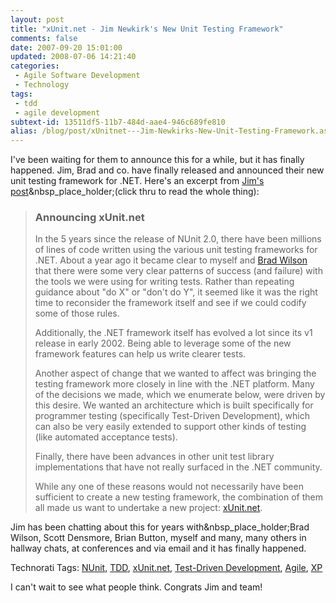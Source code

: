 ```yaml
---
layout: post
title: "xUnit.net - Jim Newkirk's New Unit Testing Framework"
comments: false
date: 2007-09-20 15:01:00
updated: 2008-07-06 14:21:40
categories:
 - Agile Software Development
 - Technology
tags:
 - tdd
 - agile development
subtext-id: 13511df5-11b7-484d-aae4-946c689fe810
alias: /blog/post/xUnitnet---Jim-Newkirks-New-Unit-Testing-Framework.aspx
---
```



I've been waiting for them to announce this for a while, but it has finally happened. Jim, Brad and co. have finally released and announced their new unit testing framework for .NET. Here's an excerpt from [Jim's post](http://jamesnewkirk.typepad.com/posts/2007/09/announcing-xuni.html)&nbsp_place_holder;(click thru to read the whole thing): 

> ### **Announcing xUnit.net**
> 
> In the 5 years since the release of NUnit 2.0, there have been millions of lines of code written using the various unit testing frameworks for .NET. About a year ago it became clear to myself and [Brad Wilson](http://www.agileprogrammer.com/dotnetguy) that there were some very clear patterns of success (and failure) with the tools we were using for writing tests. Rather than repeating guidance about "do X" or "don't do Y", it seemed like it was the right time to reconsider the framework itself and see if we could codify some of those rules. 
> 
> Additionally, the .NET framework itself has evolved a lot since its v1 release in early 2002. Being able to leverage some of the new framework features can help us write clearer tests. 
> 
> Another aspect of change that we wanted to affect was bringing the testing framework more closely in line with the .NET platform. Many of the decisions we made, which we enumerate below, were driven by this desire. We wanted an architecture which is built specifically for programmer testing (specifically Test-Driven Development), which can also be very easily extended to support other kinds of testing (like automated acceptance tests). 
> 
> Finally, there have been advances in other unit test library implementations that have not really surfaced in the .NET community. 
> 
> While any one of these reasons would not necessarily have been sufficient to create a new testing framework, the combination of them all made us want to undertake a new project: [xUnit.net](http://www.codeplex.com/xunit). 

Jim has been chatting about this for years with&nbsp_place_holder;Brad Wilson, Scott Densmore, Brian Button, myself and many, many others in hallway chats, at conferences and via email and it has finally happened. 

Technorati Tags: [NUnit](http://technorati.com/tags/NUnit), [TDD](http://technorati.com/tags/TDD), [xUnit.net](http://technorati.com/tags/xUnit.net), [Test-Driven Development](http://technorati.com/tags/Test-Driven%20Development), [Agile](http://technorati.com/tags/Agile), [XP](http://technorati.com/tags/XP)

I can't wait to see what people think. Congrats Jim and team! 
